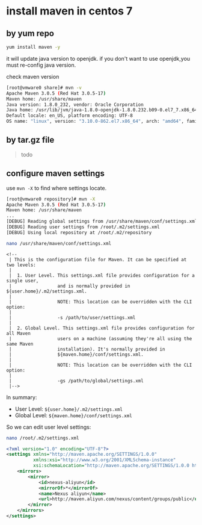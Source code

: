 # install maven in centos 7

## by yum repo
```bash
yum install maven -y
```
it will update java version to openjdk. if you don't want to use openjdk,you must re-config java version.

check maven version
```bash
[root@vmware0 share]# mvn -v
Apache Maven 3.0.5 (Red Hat 3.0.5-17)
Maven home: /usr/share/maven
Java version: 1.8.0_232, vendor: Oracle Corporation
Java home: /usr/lib/jvm/java-1.8.0-openjdk-1.8.0.232.b09-0.el7_7.x86_64/jre
Default locale: en_US, platform encoding: UTF-8
OS name: "linux", version: "3.10.0-862.el7.x86_64", arch: "amd64", family: "unix"
```

## by tar.gz file

> todo

## configure maven settings

use ``mvn -X`` to find where settings locate.
```bash
[root@vmware0 repository]# mvn -X
Apache Maven 3.0.5 (Red Hat 3.0.5-17)
Maven home: /usr/share/maven
...
[DEBUG] Reading global settings from /usr/share/maven/conf/settings.xml
[DEBUG] Reading user settings from /root/.m2/settings.xml
[DEBUG] Using local repository at /root/.m2/repository
```
```bash
nano /usr/share/maven/conf/settings.xml
```
```
<!--
 | This is the configuration file for Maven. It can be specified at two levels:
 |
 |  1. User Level. This settings.xml file provides configuration for a single user,
 |                 and is normally provided in ${user.home}/.m2/settings.xml.
 |
 |                 NOTE: This location can be overridden with the CLI option:
 |
 |                 -s /path/to/user/settings.xml
 |
 |  2. Global Level. This settings.xml file provides configuration for all Maven
 |                 users on a machine (assuming they're all using the same Maven
 |                 installation). It's normally provided in
 |                 ${maven.home}/conf/settings.xml.
 |
 |                 NOTE: This location can be overridden with the CLI option:
 |
 |                 -gs /path/to/global/settings.xml
 |-->
```
In summary:
- User Level: ``${user.home}/.m2/settings.xml``
- Global Level: ``${maven.home}/conf/settings.xml``

So we can edit user level settings:
```bash
nano /root/.m2/settings.xml
```
```xml
<?xml version="1.0" encoding="UTF-8"?>
<settings xmlns="http://maven.apache.org/SETTINGS/1.0.0"
          xmlns:xsi="http://www.w3.org/2001/XMLSchema-instance"
          xsi:schemaLocation="http://maven.apache.org/SETTINGS/1.0.0 http://maven.apache.org/xsd/settings-1.0.0.xsd">
    <mirrors>
        <mirror>
            <id>nexus-aliyun</id>
            <mirrorOf>*</mirrorOf>
            <name>Nexus aliyun</name>
            <url>http://maven.aliyun.com/nexus/content/groups/public</url>
        </mirror>
    </mirrors>
</settings>
```